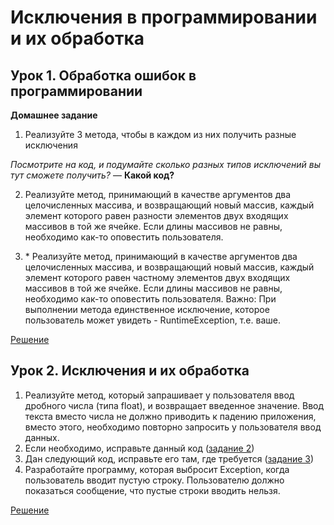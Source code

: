 # Исключения в программировании и их обработка

## Урок 1. Обработка ошибок в программировании

**Домашнее задание**

1. Реализуйте 3 метода, чтобы в каждом из них получить разные исключения

_Посмотрите на код, и подумайте сколько разных типов исключений вы тут сможете получить?_ — **Какой код?**

2. Реализуйте метод, принимающий в качестве аргументов два целочисленных массива, и возвращающий новый массив, 
   каждый элемент которого равен разности элементов двух входящих массивов в той же ячейке. Если длины массивов не 
   равны, необходимо как-то оповестить пользователя.


3. \* Реализуйте метод, принимающий в качестве аргументов два целочисленных массива, и возвращающий новый массив, 
   каждый элемент которого равен частному элементов двух входящих массивов в той же ячейке. Если длины массивов не 
   равны, необходимо как-то оповестить пользователя. Важно: При выполнении метода единственное исключение, которое 
   пользователь может увидеть - RuntimeException, т.е. ваше.

[Решение](https://github.com/psyfluid/gb02-1-10_exceptions/tree/main/src/java/gb/hw01)

## Урок 2. Исключения и их обработка

1. Реализуйте метод, который запрашивает у пользователя ввод дробного числа (типа float), и возвращает введенное 
   значение. Ввод текста вместо числа не должно приводить к падению приложения, вместо этого, необходимо повторно 
   запросить у пользователя ввод данных.
2. Если необходимо, исправьте данный код ([задание 2](https://docs.google.com/document/d/17EaA1lDxzD5YigQ5OAal60fOFKVoCbEJqooB9XfhT7w/edit))
3. Дан следующий код, исправьте его там, где требуется ([задание 3](https://docs.google.com/document/d/17EaA1lDxzD5YigQ5OAal60fOFKVoCbEJqooB9XfhT7w/edit))
4. Разработайте программу, которая выбросит Exception, когда пользователь вводит пустую строку. Пользователю должно 
   показаться сообщение, что пустые строки вводить нельзя.

[Решение](https://github.com/psyfluid/gb02-1-10_exceptions/tree/main/src/java/gb/hw02)